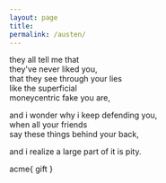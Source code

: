 ```yaml
---
layout: page
title:  
permalink: /austen/
---
```


they all tell me that  
they've never liked you,  
that they see through your lies  
like the superficial  
moneycentric fake you are,  

and i wonder why i keep defending you,  
when all your friends  
say these things behind your back,  

and i realize a large part of it is pity.  

acme{ gift }
